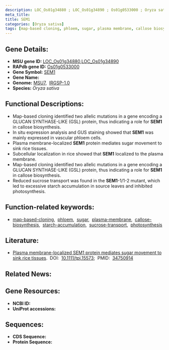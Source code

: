 ```yaml
---
description: LOC_Os01g34880 ; LOC_Os01g34890 ; Os01g0533000 ; Oryza sativa
meta_title:
title: SEM1
categories: [Oryza sativa]
tags: [map-based cloning, phloem, sugar, plasma membrane, callose biosynthesis, starch accumulation, sucrose transport, photosynthesis]
---
```


## Gene Details:
- **MSU gene ID:** [LOC_Os01g34880](http://rice.uga.edu/cgi-bin/ORF_infopage.cgi?orf=LOC_Os01g34880),[LOC_Os01g34890](http://rice.uga.edu/cgi-bin/ORF_infopage.cgi?orf=LOC_Os01g34890)  
- **RAPdb gene ID:** [Os01g0533000](https://rapdb.dna.affrc.go.jp/locus/?name=Os01g0533000)  
- **Gene Symbol:** <u>SEM1</u>
- **Gene Name:**
- **Genome:**  [MSU7](http://rice.uga.edu/),&nbsp;&nbsp;[IRGSP-1.0](https://rapdb.dna.affrc.go.jp/download/irgsp1.html)
- **Species:** *Oryza sativa*

## Functional Descriptions:
   - Map-based cloning identified two allelic mutations in a gene encoding a GLUCAN SYNTHASE-LIKE (GSL) protein, thus indicating a role for **SEM1** in callose biosynthesis.
   - In situ expression analysis and GUS staining showed that **SEM1** was mainly expressed in vascular phloem cells.
   - Plasma membrane-localized **SEM1** protein mediates sugar movement to sink rice tissues.
   - Subcellular localization in rice showed that **SEM1** localized to the plasma membrane.
   - Map-based cloning identified two allelic mutations in a gene encoding a GLUCAN SYNTHASE-LIKE (GSL) protein, thus indicating a role for **SEM1** in callose biosynthesis.
   - Reduced sucrose transport was found in the **SEM1**-1/1-2 mutant, which led to excessive starch accumulation in source leaves and inhibited photosynthesis.

## Function-related keywords:
   - [map-based-cloning](/tags/map-based-cloning/),&nbsp;&nbsp;[phloem](/tags/phloem/),&nbsp;&nbsp;[sugar](/tags/sugar/),&nbsp;&nbsp;[plasma-membrane](/tags/plasma-membrane/),&nbsp;&nbsp;[callose-biosynthesis](/tags/callose-biosynthesis/),&nbsp;&nbsp;[starch-accumulation](/tags/starch-accumulation/),&nbsp;&nbsp;[sucrose-transport](/tags/sucrose-transport/),&nbsp;&nbsp;[photosynthesis](/tags/photosynthesis/)

## Literature:
   - [Plasma membrane-localized SEM1 protein mediates sugar movement to sink rice tissues](https://www.doi.org/10.1111/tpj.15573).&nbsp;&nbsp;DOI:&nbsp;&nbsp;[10.1111/tpj.15573](https://www.doi.org/10.1111/tpj.15573);&nbsp;&nbsp;PMID:&nbsp;&nbsp;[34750914](https://pubmed.ncbi.nlm.nih.gov/34750914/)

## Related News:

## Gene Resources:
- **NCBI ID:**  []()
- **UniProt accessions:** [](https://www.uniprot.org/uniprotkb//entry)

## Sequences:
- **CDS Sequence:**
- **Protein Sequence:**
